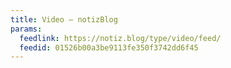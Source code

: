 ```yaml
---
title: Video – notizBlog
params:
  feedlink: https://notiz.blog/type/video/feed/
  feedid: 01526b00a3be9113fe350f3742dd6f45
---
```

